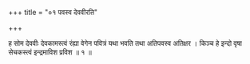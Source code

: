 +++
title = "०१ पवस्व देववीरति"

+++

ह सोम देववीः देवकामस्त्वं रंह्या वेगेन पवित्रं यथा भवति तथा अतिपवस्व अतिक्षर । किञ्च हे इन्दो वृषा सेचकस्त्वं इन्द्रमाविश प्रविश ॥ १ ॥